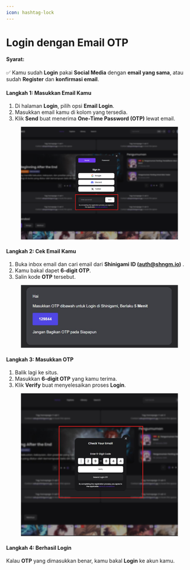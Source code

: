 ```yaml
---
icon: hashtag-lock
---
```


# Login dengan Email OTP

#### Syarat:

✅ Kamu sudah **Login** pakai **Social Media** dengan **email yang sama**, atau sudah **Register** dan **konfirmasi email**.

#### Langkah 1: Masukkan Email Kamu

1. Di halaman **Login**, pilih opsi **Email Login**.
2. Masukkan email kamu di kolom yang tersedia.
3. Klik **Send** buat menerima **One-Time Password (OTP)** lewat email.

<figure><img src=".gitbook/assets/02-email-otp.png" alt="" width="563"><figcaption></figcaption></figure>

#### Langkah 2: Cek Email Kamu

1. Buka inbox email dan cari email dari **Shinigami ID (auth@shngm.io)** .
2. Kamu bakal dapet **6-digit OTP**.
3. Salin kode **OTP** tersebut.

<figure><img src=".gitbook/assets/02-email-otp-3.jpg" alt="" width="563"><figcaption></figcaption></figure>

#### Langkah 3: Masukkan OTP

1. Balik lagi ke situs.
2. Masukkan **6-digit OTP** yang kamu terima.
3. Klik **Verify** buat menyelesaikan proses **Login**.

<figure><img src=".gitbook/assets/02-email-otp-4.jpg" alt="" width="563"><figcaption></figcaption></figure>

#### Langkah 4: Berhasil Login

Kalau **OTP** yang dimasukkan benar, kamu bakal **Login** ke akun kamu.
